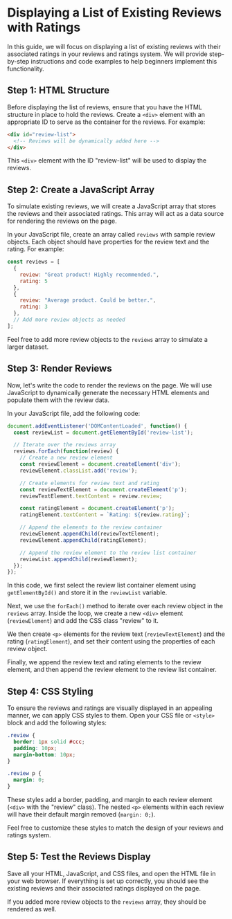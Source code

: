 # Displaying a List of Existing Reviews with Ratings

In this guide, we will focus on displaying a list of existing reviews with their associated ratings in your reviews and ratings system. We will provide step-by-step instructions and code examples to help beginners implement this functionality.

## Step 1: HTML Structure

Before displaying the list of reviews, ensure that you have the HTML structure in place to hold the reviews. Create a `<div>` element with an appropriate ID to serve as the container for the reviews. For example:

```html
<div id="review-list">
  <!-- Reviews will be dynamically added here -->
</div>
```

This `<div>` element with the ID "review-list" will be used to display the reviews.

## Step 2: Create a JavaScript Array

To simulate existing reviews, we will create a JavaScript array that stores the reviews and their associated ratings. This array will act as a data source for rendering the reviews on the page.

In your JavaScript file, create an array called `reviews` with sample review objects. Each object should have properties for the review text and the rating. For example:

```javascript
const reviews = [
  {
    review: "Great product! Highly recommended.",
    rating: 5
  },
  {
    review: "Average product. Could be better.",
    rating: 3
  },
  // Add more review objects as needed
];
```

Feel free to add more review objects to the `reviews` array to simulate a larger dataset.

## Step 3: Render Reviews

Now, let's write the code to render the reviews on the page. We will use JavaScript to dynamically generate the necessary HTML elements and populate them with the review data.

In your JavaScript file, add the following code:

```javascript
document.addEventListener('DOMContentLoaded', function() {
  const reviewList = document.getElementById('review-list');

  // Iterate over the reviews array
  reviews.forEach(function(review) {
    // Create a new review element
    const reviewElement = document.createElement('div');
    reviewElement.classList.add('review');

    // Create elements for review text and rating
    const reviewTextElement = document.createElement('p');
    reviewTextElement.textContent = review.review;

    const ratingElement = document.createElement('p');
    ratingElement.textContent = `Rating: ${review.rating}`;

    // Append the elements to the review container
    reviewElement.appendChild(reviewTextElement);
    reviewElement.appendChild(ratingElement);

    // Append the review element to the review list container
    reviewList.appendChild(reviewElement);
  });
});
```

In this code, we first select the review list container element using `getElementById()` and store it in the `reviewList` variable.

Next, we use the `forEach()` method to iterate over each review object in the `reviews` array. Inside the loop, we create a new `<div>` element (`reviewElement`) and add the CSS class "review" to it.

We then create `<p>` elements for the review text (`reviewTextElement`) and the rating (`ratingElement`), and set their content using the properties of each review object.

Finally, we append the review text and rating elements to the review element, and then append the review element to the review list container.

## Step 4: CSS Styling

To ensure the reviews and ratings are visually displayed in an appealing manner, we can apply CSS styles to them. Open your CSS file or `<style>` block and add the following styles:

```css
.review {
  border: 1px solid #ccc;
  padding: 10px;
  margin-bottom: 10px;
}

.review p {
  margin: 0;
}
```

These styles add a border, padding, and margin to each review element (`<div>` with the "review" class). The nested `<p>` elements within each review will have their default margin removed (`margin: 0;`).

Feel free to customize these styles to match the design of your reviews and ratings system.

## Step 5: Test the Reviews Display

Save all your HTML, JavaScript, and CSS files, and open the HTML file in your web browser. If everything is set up correctly, you should see the existing reviews and their associated ratings displayed on the page.

If you added more review objects to the `reviews` array, they should be rendered as well.

